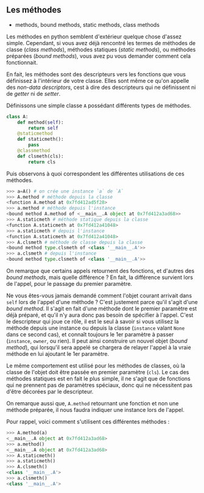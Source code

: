 ## Les méthodes

- methods, bound methods, static methods, class methods

Les méthodes en python semblent d'extérieur quelque chose d'assez simple. Cependant, si vous avez déjà rencontré les termes de méthodes de classe (*class methods*), méthodes statiques (*static methods*), ou méthodes préparées (*bound methods*), vous avez pu vous demander comment cela fonctionnait.

En fait, les méthodes sont des descripteurs vers les fonctions que vous définissez à l'intérieur de votre classe. Elles sont même ce qu'on appelle des *non-data descriptors*, cest à dire des descripteurs qui ne définissent ni de *getter* ni de *setter*.

Définissons une simple classe `A` possédant différents types de méthodes.

```python
class A:
    def method(self):
        return self
    @staticmethod
    def staticmeth():
        pass
    @classmethod
    def clsmeth(cls):
        return cls
```

Puis observons à quoi correspondent les différentes utilisations de ces méthodes.

```python
>>> a=A() # on crée une instance `a` de `A`
>>> A.method # méthode depuis la classe
<function A.method at 0x7fd412ad5f28>
>>> a.method # méthode depuis l'instance
<bound method A.method of <__main__.A object at 0x7fd412a3ad68>>
>>> A.staticmeth # méthode statique depuis la classe
<function A.staticmeth at 0x7fd412a41048>
>>> a.staticmeth # depuis l'instance
<function A.staticmeth at 0x7fd412a41048>
>>> A.clsmeth # méthode de classe depuis la classe
<bound method type.clsmeth of <class '__main__.A'>>
>>> a.clsmeth # depuis l'instance
<bound method type.clsmeth of <class '__main__.A'>>
```

On remarque que certains appels retournent des fonctions, et d'autres des *bound methods*, mais quelle différence ?
En fait, la différence survient lors de l'appel, pour le passage du premier paramètre.

Ne vous êtes-vous jamais demandé comment l'objet courant arrivait dans `self` lors de l'appel d'une méthode ? C'est justement parce qu'il s'agit d'une *bound method*. Il s'agit en fait d'une méthode dont le premier paramètre est déjà préparé, et qu'il n'y aura donc pas besoin de spécifier à l'appel.
C'est le descripteur qui joue ce rôle, il est le seul à savoir si vous utilisez la méthode depuis une instance ou depuis la classe (`instance` valant `None` dans ce second cas), et connaît toujours le 1er paramètre à passer (`instance`, `owner`, ou rien). Il peut ainsi construire un nouvel objet (*bound method*), qui lorsqu'il sera appelé se chargera de relayer l'appel à la vraie méthode en lui ajoutant le 1er paramètre.

Le même comportement est utilisé pour les méthodes de classes, où la classe de l'objet doit être passée en premier paramètre (`cls`).
Le cas des méthodes statiques est en fait le plus simple, il ne s'agit que de fonctions qui ne prennent pas de paramètres spéciaux, donc qui ne nécessitent pas d'être décorées par le descripteur.

On remarque aussi que, `A.method` retournant une fonction et non une méthode préparée, il nous faudra indiquer une instance lors de l'appel.

Pour rappel, voici comment s'utilisent ces différentes méthodes :

```python
>>> A.method(a)
<__main__.A object at 0x7fd412a3ad68>
>>> a.method()
<__main__.A object at 0x7fd412a3ad68>
>>> A.staticmeth()
>>> a.staticmeth()
>>> A.clsmeth()
<class '__main__.A'>
>>> a.clsmeth()
<class '__main__.A'>
```
